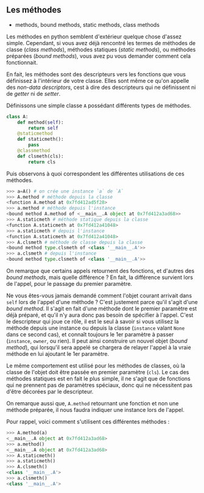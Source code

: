 ## Les méthodes

- methods, bound methods, static methods, class methods

Les méthodes en python semblent d'extérieur quelque chose d'assez simple. Cependant, si vous avez déjà rencontré les termes de méthodes de classe (*class methods*), méthodes statiques (*static methods*), ou méthodes préparées (*bound methods*), vous avez pu vous demander comment cela fonctionnait.

En fait, les méthodes sont des descripteurs vers les fonctions que vous définissez à l'intérieur de votre classe. Elles sont même ce qu'on appelle des *non-data descriptors*, cest à dire des descripteurs qui ne définissent ni de *getter* ni de *setter*.

Définissons une simple classe `A` possédant différents types de méthodes.

```python
class A:
    def method(self):
        return self
    @staticmethod
    def staticmeth():
        pass
    @classmethod
    def clsmeth(cls):
        return cls
```

Puis observons à quoi correspondent les différentes utilisations de ces méthodes.

```python
>>> a=A() # on crée une instance `a` de `A`
>>> A.method # méthode depuis la classe
<function A.method at 0x7fd412ad5f28>
>>> a.method # méthode depuis l'instance
<bound method A.method of <__main__.A object at 0x7fd412a3ad68>>
>>> A.staticmeth # méthode statique depuis la classe
<function A.staticmeth at 0x7fd412a41048>
>>> a.staticmeth # depuis l'instance
<function A.staticmeth at 0x7fd412a41048>
>>> A.clsmeth # méthode de classe depuis la classe
<bound method type.clsmeth of <class '__main__.A'>>
>>> a.clsmeth # depuis l'instance
<bound method type.clsmeth of <class '__main__.A'>>
```

On remarque que certains appels retournent des fonctions, et d'autres des *bound methods*, mais quelle différence ?
En fait, la différence survient lors de l'appel, pour le passage du premier paramètre.

Ne vous êtes-vous jamais demandé comment l'objet courant arrivait dans `self` lors de l'appel d'une méthode ? C'est justement parce qu'il s'agit d'une *bound method*. Il s'agit en fait d'une méthode dont le premier paramètre est déjà préparé, et qu'il n'y aura donc pas besoin de spécifier à l'appel.
C'est le descripteur qui joue ce rôle, il est le seul à savoir si vous utilisez la méthode depuis une instance ou depuis la classe (`instance` valant `None` dans ce second cas), et connaît toujours le 1er paramètre à passer (`instance`, `owner`, ou rien). Il peut ainsi construire un nouvel objet (*bound method*), qui lorsqu'il sera appelé se chargera de relayer l'appel à la vraie méthode en lui ajoutant le 1er paramètre.

Le même comportement est utilisé pour les méthodes de classes, où la classe de l'objet doit être passée en premier paramètre (`cls`).
Le cas des méthodes statiques est en fait le plus simple, il ne s'agit que de fonctions qui ne prennent pas de paramètres spéciaux, donc qui ne nécessitent pas d'être décorées par le descripteur.

On remarque aussi que, `A.method` retournant une fonction et non une méthode préparée, il nous faudra indiquer une instance lors de l'appel.

Pour rappel, voici comment s'utilisent ces différentes méthodes :

```python
>>> A.method(a)
<__main__.A object at 0x7fd412a3ad68>
>>> a.method()
<__main__.A object at 0x7fd412a3ad68>
>>> A.staticmeth()
>>> a.staticmeth()
>>> A.clsmeth()
<class '__main__.A'>
>>> a.clsmeth()
<class '__main__.A'>
```
